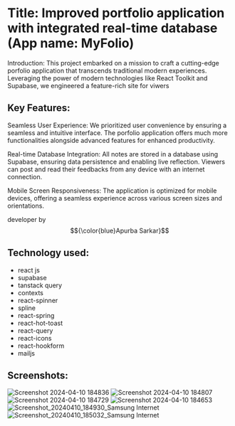 # Title: Improved portfolio application with integrated real-time database (App name: MyFolio)

Introduction:
This project embarked on a mission to craft a cutting-edge porfolio application that transcends traditional modern experiences. Leveraging the power of modern technologies like React Toolkit and Supabase, we engineered a feature-rich site for viwers 

## Key Features:

Seamless User Experience: We prioritized user convenience by ensuring a seamless and intuitive interface. The porfolio application offers much more functionalities alongside advanced features for enhanced productivity.

Real-time Database Integration: All notes are stored in a database using Supabase, ensuring data persistence and enabling live reflection. Viewers can post and read their feedbacks from any device with an internet connection.

Mobile Screen Responsiveness: The application is optimized for mobile devices, offering a seamless experience across various screen sizes and orientations.

developer by  $${\color{blue}Apurba Sarkar}$$ 

## Technology used:
- react js
- supabase
- tanstack query
- contexts
- react-spinner
- spline
- react-spring
- react-hot-toast
- react-query
- react-icons
- react-hookform
- mailjs


## Screenshots:
![Screenshot 2024-04-10 184836](https://github.com/apurba-sarkar/apurba.dev/assets/127435292/d0ac2a4b-7321-4b7e-b5e9-81217b613683)
![Screenshot 2024-04-10 184807](https://github.com/apurba-sarkar/apurba.dev/assets/127435292/a3cef44c-950d-47b2-8ce1-ce1fb0f0e684)
![Screenshot 2024-04-10 184729](https://github.com/apurba-sarkar/apurba.dev/assets/127435292/7af7f071-f10a-4467-b1a4-90e5464b3483)
![Screenshot 2024-04-10 184653](https://github.com/apurba-sarkar/apurba.dev/assets/127435292/8b6941a8-f885-45ce-84ea-cec93e166085)
![Screenshot_20240410_184930_Samsung Internet](https://github.com/apurba-sarkar/apurba.dev/assets/127435292/5c98bdcc-2c21-4791-83dd-70e6fe128893)
![Screenshot_20240410_185032_Samsung Internet](https://github.com/apurba-sarkar/apurba.dev/assets/127435292/44544cd9-322e-4fc2-8401-95eb91304ae2)


